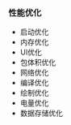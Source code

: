 ### 性能优化

* 启动优化 [](启动优化.md)
* 内存优化 [](内存优化.md)
* UI优化  [](UI绘制优化.md)
* 包体积优化
* 网络优化
* 编译优化
* 绘制优化
* 电量优化
* 数据存储优化

